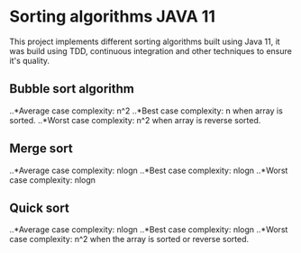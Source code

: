 # Sorting algorithms JAVA 11

This project implements different sorting algorithms built using Java 11,
it was build using TDD, continuous integration and other techniques to ensure it's quality.

## Bubble sort algorithm
..*Average case complexity: n^2
..*Best case complexity: n when array is sorted.
..*Worst case complexity: n^2 when array is reverse sorted.

## Merge sort
..*Average case complexity: nlogn
..*Best case complexity: nlogn
..*Worst case complexity: nlogn

## Quick sort
..*Average case complexity: nlogn
..*Best case complexity: nlogn
..*Worst case complexity: n^2 when the array is sorted or reverse sorted.